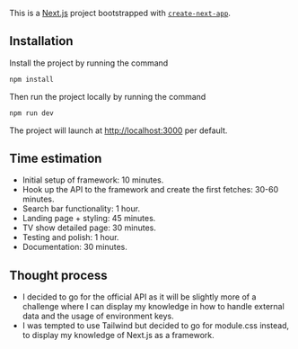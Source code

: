 This is a [Next.js](https://nextjs.org) project bootstrapped with [`create-next-app`](https://nextjs.org/docs/app/api-reference/cli/create-next-app).

## Installation

Install the project by running the command

```bash
npm install
```

Then run the project locally by running the command

```bash
npm run dev
```

The project will launch at [http://localhost:3000](http://localhost:3000) per default.

## Time estimation

- Initial setup of framework: 10 minutes.
- Hook up the API to the framework and create the first fetches: 30-60 minutes.
- Search bar functionality: 1 hour.
- Landing page + styling: 45 minutes.
- TV show detailed page: 30 minutes.
- Testing and polish: 1 hour.
- Documentation: 30 minutes.

## Thought process

- I decided to go for the official API as it will be slightly more of a challenge where I can display my knowledge in how to handle external data and the usage of environment keys.
- I was tempted to use Tailwind but decided to go for module.css instead, to display my knowledge of Next.js as a framework.
